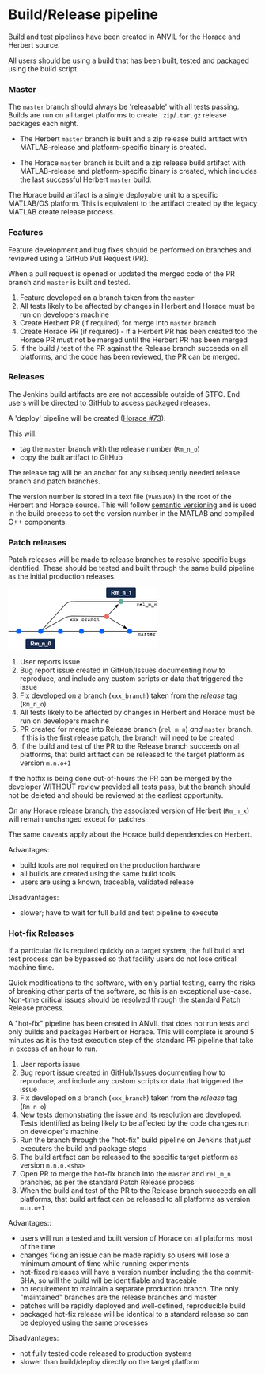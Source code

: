 # Build/Release pipeline

Build and test pipelines have been created in ANVIL for the Horace and Herbert source.

All users should be using a build that has been built, tested and packaged using the build script.

### Master

The `master` branch should always be 'releasable' with all tests passing. Builds are run on all target platforms to create `.zip`/`.tar.gz` release packages each night.

- The Herbert `master` branch is built and a zip release build artifact with MATLAB-release and platform-specific binary is created.

- The Horace `master` branch is built and a zip release build artifact with MATLAB-release and platform-specific binary is created, which includes the last successful Herbert `master` build.

The Horace build artifact is a single deployable unit to a specific MATLAB/OS platform. This is equivalent to the artifact created by the legacy MATLAB create release process.

### Features

Feature development and bug fixes should be performed on branches and reviewed using a GitHub Pull Request (PR).

When a pull request is opened or updated the merged code of the PR branch and `master` is built and tested.

1. Feature developed on a branch taken from the `master`
2. All tests likely to be affected by changes in Herbert and Horace must be run on developers machine
3. Create Herbert PR (if required) for merge into `master` branch
4. Create Horace PR (if required) - if a Herbert PR has been created too the Horace PR must not be merged until the Herbert PR has been merged
5. If the build / test of the PR against the Release branch succeeds on all platforms, and the code has been reviewed, the PR can be merged.

### Releases

The Jenkins build artifacts are are not accessible outside of STFC. End users will be directed to GitHub to access packaged releases.

A 'deploy' pipeline will be created ([Horace #73](https://github.com/pace-neutrons/Horace/issues/73)).

This will:

- tag the `master` branch with the release number (`Rm_n_o`)
- copy the built artifact to GitHub

The release tag will be an anchor for any subsequently needed release branch and patch branches.

The version number is stored in a text file (`VERSION`) in the root of the Herbert and Horace source. This will follow [semantic versioning](https://semver.org/) and is used in the build process to set the version number in the MATLAB and compiled C++ components.

### Patch releases

Patch releases will be made to release branches to resolve specific bugs identified. These should be tested and built through the same build pipeline as the initial production releases.

<img src="./images/10_git_hotfix_branches.png">

1. User reports issue
2. Bug report issue created in GitHub/Issues documenting how to reproduce, and include any custom scripts or data that triggered the issue
3. Fix developed on a branch (`xxx_branch`) taken from the *release* tag (`Rm_n_o`)
4. All tests likely to be affected by changes in Herbert and Horace must be run on developers machine
5. PR created for merge into Release branch (`rel_m_n`) *and* `master` branch. If this is the first release patch, the branch will need to be created
6. If the build and test of the PR to the Release branch succeeds on all platforms, that build artifact can be released to the target platform as version `m.n.o+1`

If the hotfix is being done out-of-hours the PR can be merged by the developer WITHOUT review provided all tests pass, but the branch should not be deleted and should be reviewed at the earliest opportunity.

On any Horace release branch, the associated version of Herbert (`Rm_n_x`) will remain unchanged except for patches.

The same caveats apply about the Horace build dependencies on Herbert.

Advantages:

- build tools are not required on the production hardware
- all builds are created using the same build tools
- users are using a known, traceable, validated release

Disadvantages:

- slower; have to wait for full build and test pipeline to execute



### Hot-fix Releases

If a particular fix is required quickly on a target system, the full build and test process can be bypassed so that facility users do not lose critical machine time. 

Quick modifications to the software, with only partial testing, carry the risks of breaking other parts of the software, so this is an exceptional use-case. Non-time critical issues should be resolved through the standard Patch Release process.

A "hot-fix" pipeline has been created in ANVIL that does not run tests and only builds and packages Herbert or Horace. This will complete is around 5 minutes as it is the test execution step of the standard PR pipeline that take in excess of an hour to run.

1. User reports issue
2. Bug report issue created in GitHub/Issues documenting how to reproduce, and include any custom scripts or data that triggered the issue
3. Fix developed on a branch (`xxx_branch`) taken from the *release* tag (`Rm_n_o`)
4. New tests demonstrating the issue and its resolution are developed. Tests identified as being likely to be affected by the code changes run on developer's machine
5. Run the branch through the "hot-fix" build pipeline on Jenkins that *just* executers the build and package steps
6. The build artifact can be released to the specific target platform as version `m.n.o.<sha>`
7. Open PR to merge the hot-fix branch into the `master` and `rel_m_n` branches, as per the standard Patch Release process
8. When the build and test of the PR to the Release branch succeeds on all platforms, that build artifact can be released to all platforms as version `m.n.o+1`



Advantages::

- users will run a tested and built version of Horace on all platforms most of the time
- changes fixing an issue can be made rapidly so users will lose a minimum amount of time while running experiments
- hot-fixed releases will have a version number including the the commit-SHA, so will the build will be identifiable and traceable
- no requirement to maintain a separate production branch. The only "maintained" branches are the release branches and master
- patches will be rapidly deployed and well-defined, reproducible build
- packaged hot-fix release will be identical to a standard release so can be deployed using the same processes

Disadvantages:

- not fully tested code released to production systems
- slower than build/deploy directly on the target platform
